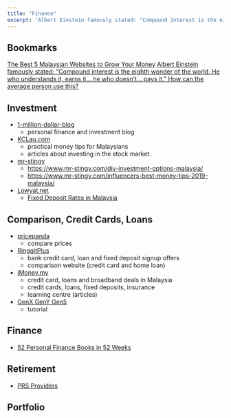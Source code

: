 ```yaml
---
title: "Finance"
excerpt: 'Albert Einstein famously stated: "Compound interest is the eighth wonder of the world. He who understands it, earns it... he who doesn’t... pays it."'
---
```


## Bookmarks
[The Best 5 Malaysian Websites to Grow Your Money](https://www.mr-stingy.com/best-5-malaysian-sites-grow-your-money/)
[Albert Einstein famously stated: “Compound interest is the eighth wonder of the world. He who understands it, earns it... he who doesn’t... pays it.” How can the average person use this?](https://www.quora.com/Albert-Einstein-famously-stated-%E2%80%9CCompound-interest-is-the-eighth-wonder-of-the-world-He-who-understands-it-earns-it-he-who-doesn%E2%80%99t-pays-it-%E2%80%9D-How-can-the-average-person-use-this)



## Investment
- [1-million-dollar-blog](https://1-million-dollar-blog.com/)
    - personal finance and investment blog
- [KCLau.com](https://kclau.com/)
    - practical money tips for Malaysians
    - articles about investing in the stock market.
- [mr-stingy](https://www.mr-stingy.com/)
    - <https://www.mr-stingy.com/diy-investment-options-malaysia/>
    - <https://www.mr-stingy.com/influencers-best-money-tips-2019-malaysia/>
- [Lowyat.net](https://forum.lowyat.net/FinanceBusinessandInvestmentHouse)
    - [Fixed Deposit Rates in Malaysia](https://forum.lowyat.net/index.php?showtopic=4154481&st=)



## Comparison, Credit Cards, Loans
- [pricepanda](https://www.pricepanda.com.my/)
    - compare prices
- [RinggitPlus](https://ringgitplus.com/en/)
    - bank credit card, loan and fixed deposit signup offers
    - comparison website (credit card and home loan)
- [iMoney.my](https://www.imoney.my/)
    - credit card, loans and broadband deals in Malaysia
    - credit cards, loans, fixed deposits, insurance
    - learning centre (articles)
- [GenX GenY Gen5](https://genxgenygenz.com/fixed-deposit/)
    - tutorial



## Finance
- [52 Personal Finance Books in 52 Weeks](https://www.thesimpledollar.com/52-personal-finance-books-in-52-weeks/)



## Retirement
- [PRS Providers](https://www.ppa.my/prs-providers/)



## Portfolio